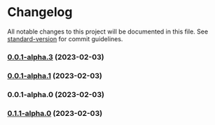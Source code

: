# Changelog

All notable changes to this project will be documented in this file. See [standard-version](https://github.com/conventional-changelog/standard-version) for commit guidelines.

### [0.0.1-alpha.3](https://github.com/mingderwang/storybook-prebuilt/compare/v0.0.1-alpha.1...v0.0.1-alpha.3) (2023-02-03)

### [0.0.1-alpha.1](https://github.com/mingderwang/storybook-prebuilt/compare/v0.0.1-alpha.0...v0.0.1-alpha.1) (2023-02-03)

### 0.0.1-alpha.0 (2023-02-03)

### [0.1.1-alpha.0](https://github.com/mingderwang/storybook-prebuilt/compare/v0.0.1-alpha.2...v0.1.1-alpha.0) (2023-02-03)
